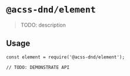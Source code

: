 # `@acss-dnd/element`

> TODO: description

## Usage

```
const element = require('@acss-dnd/element');

// TODO: DEMONSTRATE API
```
